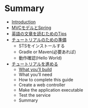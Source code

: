 # Summary

* [Introduction](README.md)
* [MVCモデルとSpring](mvc.md)
* [英語の文章を読むためのTips](english_tips.md)
* [チュートリアルのための準備](preparation.md)
  * STSをインストールする
  * Gradle or Maven(必要あれば)
  * 動作確認(Hello World)
* [チュートリアルを進める](Tutorial.md)
  * [What you’ll build](what_youll_build.md)
  * What you’ll need
  * How to complete this guide
  * Create a web controller
  * Make the application executable
  * Test the service
  * Summary
